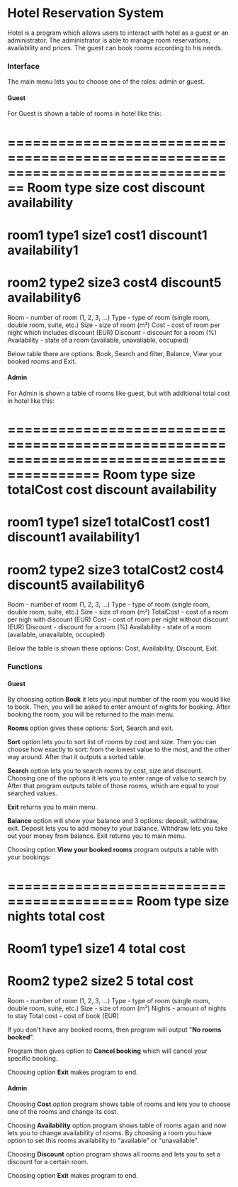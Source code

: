 # Hotel Reservation System

Hotel is a program which allows users to interact with hotel as a guest or an administrator.
The administrator is able to manage room reservations, availability and prices. The guest can book rooms according to his needs.

### Interface

The main menu lets you to choose one of the roles: admin or guest.

#### Guest

For Guest is shown a table of rooms in hotel like this:

================================================================================
Room         type          size         cost       discount    availability
================================================================================
room1        type1         size1        cost1     discount1    availability1
================================================================================
room2        type2         size3        cost4     discount5    availability6
================================================================================

Room - number of room (1, 2, 3, ...)
Type - type of room (single room, double room, suite, etc.)
Size - size of room (m²)
Cost - cost of room per night which includes discount (EUR)
Discount - discount for a room (%)
Availability - state of a room (available, unavailable, occupied)


Below table there are options: Book, Search and filter, Balance, View your booked rooms and Exit.


#### Admin

For Admin is shown a table of rooms like guest, but with additional total cost in hotel like this:

=========================================================================================
Room         type          size       totalCost     cost       discount    availability
=========================================================================================
room1        type1         size1      totalCost1    cost1     discount1    availability1
=========================================================================================
room2        type2         size3      totalCost2    cost4     discount5    availability6
=========================================================================================

Room - number of room (1, 2, 3, ...)
Type - type of room (single room, double room, suite, etc.)
Size - size of room (m²)
TotalCost - cost of a room per nigh with discount (EUR)
Cost - cost of room per night without discount (EUR)
Discount - discount for a room (%)
Availability - state of a room (available, unavailable, occupied)

Below the table is shown these options: Cost, Availability, Discount, Exit.


### Functions

#### Guest

By choosing option **Book** it lets you input number of the room you would like to book. Then, you will be asked to enter amount of nights for booking. After booking the room, you will be returned to the main menu.


**Rooms** option gives these options: Sort, Search and exit.

**Sort** option lets you to sort list of rooms by cost and size. Then you can choose how exactly to sort: from the lowest value to the most, and the other way around. After that it outputs a sorted table.

**Search** option lets you to search rooms by cost, size and discount. Choosing one of the options it lets you to enter range of value to search by. After that program outputs table of those rooms, which are equal to your searched values.

**Exit** returns you to main menu.


**Balance** option will show your balance and 3 options: deposit, withdraw, exit.
Deposit lets you to add money to your balance.
Withdraw lets you take out your money from balance.
Exit returns you to main menu.


Choosing option **View your booked rooms** program outputs a table with your bookings:

=========================================
Room   type   size   nights   total cost
=========================================
Room1  type1  size1    4      total cost
=========================================
Room2  type2  size2    5      total cost
=========================================

Room - number of room (1, 2, 3, ...)
Type - type of room (single room, double room, suite, etc.)
Size - size of room (m²)
Nights - amount of nights to stay
Total cost - cost of book (EUR)

If you don't have any booked rooms, then program will output "**No rooms booked**".

Program then gives option to **Cancel booking** which will cancel your specific booking.


Choosing option **Exit** makes program to end.



#### Admin

Choosing **Cost** option program shows table of rooms and lets you to choose one of the rooms and change its cost.

Choosing **Availability** option program shows table of rooms again and now lets you to change availability of rooms. By choosing a room you have option to set this rooms availability to "available" or "unavailable".

Choosing **Discount** option program shows all rooms and lets you to set a discount for a certain room.

Choosing option **Exit** makes program to end.